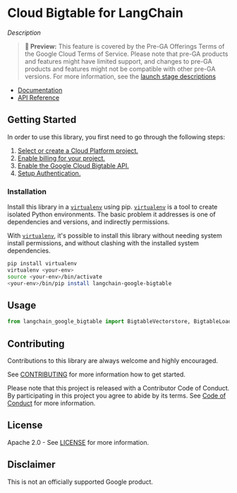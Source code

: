 # Cloud Bigtable for LangChain

*Description*

> **🧪 Preview:** This feature is covered by the Pre-GA Offerings Terms of the Google Cloud Terms of Service. Please note that pre-GA products and features might have limited support, and changes to pre-GA products and features might not be compatible with other pre-GA versions. For more information, see the [launch stage descriptions](https://cloud.google.com/products#product-launch-stages)

* [Documentation](docs/)
* [API Reference]()

## Getting Started

In order to use this library, you first need to go through the following steps:

1. [Select or create a Cloud Platform project.][project]
2. [Enable billing for your project.][billing]
3. [Enable the Google Cloud Bigtable API.][api]
4. [Setup Authentication.][auth]

### Installation

Install this library in a [`virtualenv`][venv] using pip. [`virtualenv`][venv] is a tool to
create isolated Python environments. The basic problem it addresses is one of
dependencies and versions, and indirectly permissions.

With [`virtualenv`][venv], it's possible to install this library without needing system
install permissions, and without clashing with the installed system
dependencies.

```bash
pip install virtualenv
virtualenv <your-env>
source <your-env>/bin/activate
<your-env>/bin/pip install langchain-google-bigtable
```

## Usage

```python
from langchain_google_bigtable import BigtableVectorstore, BigtableLoader, BigtableChatMessageHistory
```

## Contributing

Contributions to this library are always welcome and highly encouraged.

See [CONTRIBUTING](CONTRIBUTING.md) for more information how to get started.

Please note that this project is released with a Contributor Code of Conduct. By participating in
this project you agree to abide by its terms. See [Code of Conduct](CODE_OF_CONDUCT.md) for more
information.

## License

Apache 2.0 - See [LICENSE](LICENSE) for more information.

## Disclaimer

This is not an officially supported Google product.

[project]: https://console.cloud.google.com/project
[billing]: https://cloud.google.com/billing/docs/how-to/modify-project#enable_billing_for_a_project
[api]: https://console.cloud.google.com/flows/enableapi?apiid=bigtable.googleapis.com
[auth]: https://googleapis.dev/python/google-api-core/latest/auth.html
[venv]: https://virtualenv.pypa.io/en/latest/